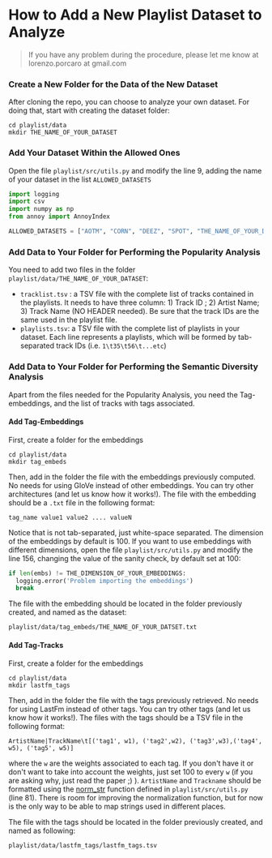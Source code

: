 # How to Add a New Playlist Dataset to Analyze
> If you have any problem during the procedure, please let me know at lorenzo.porcaro at gmail.com

### Create a New Folder for the Data of the New Dataset
After cloning the repo, you can choose to analyze your own dataset. For doing that, start with creating the dataset folder:
```
cd playlist/data
mkdir THE_NAME_OF_YOUR_DATASET
```

### Add Your Dataset Within the Allowed Ones
Open the file `playlist/src/utils.py` and modify the line 9, adding the name of your dataset in the list `ALLOWED_DATASETS`
```python
import logging
import csv
import numpy as np
from annoy import AnnoyIndex

ALLOWED_DATASETS = ["AOTM", "CORN", "DEEZ", "SPOT", "THE_NAME_OF_YOUR_DATASET"]
```

### Add Data to Your Folder for Performing the Popularity Analysis
You need to add two files in the folder `playlist/data/THE_NAME_OF_YOUR_DATASET`:
- `tracklist.tsv` : a TSV file with the complete list of tracks contained in the playlists. It needs to have three column: 1) Track ID ; 2) Artist Name; 3) Track Name (NO HEADER needed). Be sure that the track IDs are the same used in the playlist file. 
- `playlists.tsv`: a TSV file with the complete list of playlists in your dataset. Each line represents a playlists, which will be formed by tab-separated track IDs (i.e. `1\t35\t56\t...etc`)

### Add Data to Your Folder for Performing the Semantic Diversity Analysis
Apart from the files needed for the Popularity Analysis, you need the Tag-embeddings, and the list of tracks with tags associated. 
#### Add Tag-Embeddings
First, create a folder for the embeddings
```
cd playlist/data
mkdir tag_embeds
```
Then, add in the folder the file with the embeddings previously computed. No needs for using GloVe instead of other embeddings. You can try other architectures (and let us know how it works!). The file with the embedding should be a `.txt` file in the following format: 
```
tag_name value1 value2 .... valueN
```
Notice that is not tab-separated, just white-space separated. The dimension of the embeddings by default is 100. If you want to use embeddings with different dimensions, open the file  `playlist/src/utils.py` and modify the line 156, changing the value of the sanity check, by default set at 100:
```python
if len(embs) != THE_DIMENSION_OF_YOUR_EMBEDDINGS:
  logging.error('Problem importing the embeddings')
  break
```
The file with the embedding should be located in the folder previously created, and named as the dataset:
```
playlist/data/tag_embeds/THE_NAME_OF_YOUR_DATSET.txt
```

#### Add Tag-Tracks
First, create a folder for the embeddings
```
cd playlist/data
mkdir lastfm_tags
```
Then, add in the folder the file with the tags previously retrieved. No needs for using LastFm instead of other tags. You can try other tags (and let us know how it works!). The files with the tags should be a TSV file in the following format:
```
ArtistName|TrackName\t[('tag1', w1), ('tag2',w2), ('tag3',w3),('tag4', w5), ('tag5', w5)]
```
where the `w` are the weights associated to each tag. If you don't have it or don't want to take into account the weights, just set 100 to every `w` (if you are asking why, just read the paper ;) ). `ArtistName` and `Trackname` should be formatted using the [norm_str](https://github.com/LPorcaro/playlist/blob/master/src/utils.py#L81) function defined in `playlist/src/utils.py` (line 81). There is room for improving the normalization function, but for now is the only way to be able to map strings used in different places.

The file with the tags should be located in the folder previously created, and named as following:
```
playlist/data/lastfm_tags/lastfm_tags.tsv
```
